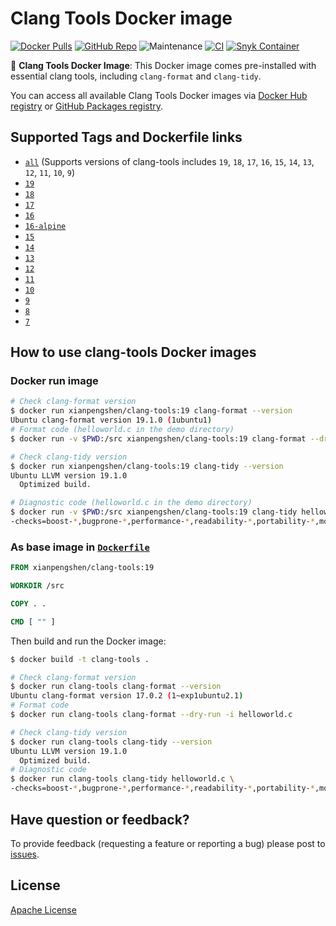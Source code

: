 # Clang Tools Docker image

[![Docker Pulls](https://img.shields.io/docker/pulls/xianpengshen/clang-tools)](https://hub.docker.com/r/xianpengshen/clang-tools)
[![GitHub Repo](https://img.shields.io/badge/GitHub%20Repo-URL-blue?logo=github)](https://github.com/cpp-linter/clang-tools-docker)
![Maintenance](https://img.shields.io/maintenance/yes/2025)
[![CI](https://github.com/cpp-linter/clang-tools-docker/actions/workflows/CI.yml/badge.svg)](https://github.com/cpp-linter/clang-tools-docker/actions/workflows/CI.yml)
[![Snyk Container](https://github.com/cpp-linter/clang-tools-docker/actions/workflows/snyk-container-analysis.yml/badge.svg)](https://github.com/cpp-linter/clang-tools-docker/actions/workflows/snyk-container-analysis.yml)

🐳 **Clang Tools Docker Image**: This Docker image comes pre-installed with essential clang tools, including `clang-format` and `clang-tidy`.

You can access all available  Clang Tools Docker images via [Docker Hub registry](https://hub.docker.com/r/xianpengshen/clang-tools) or [GitHub Packages registry](https://github.com/cpp-linter/clang-tools-docker/pkgs/container/clang-tools).

## Supported Tags and Dockerfile links

* [`all`](https://github.com/cpp-linter/clang-tools-docker/blob/master/Dockerfile.all) (Supports versions of clang-tools includes `19`, `18`, `17`, `16`, `15`, `14`, `13`, `12`, `11`, `10`, `9`)
* [`19`](https://github.com/cpp-linter/clang-tools-docker/blob/master/Dockerfile)
* [`18`](https://github.com/cpp-linter/clang-tools-docker/blob/master/Dockerfile)
* [`17`](https://github.com/cpp-linter/clang-tools-docker/blob/master/Dockerfile)
* [`16`](https://github.com/cpp-linter/clang-tools-docker/blob/master/Dockerfile)
* [`16-alpine`](https://github.com/cpp-linter/clang-tools-docker/blob/master/Dockerfile.alpine)
* [`15`](https://github.com/cpp-linter/clang-tools-docker/blob/master/Dockerfile)
* [`14`](https://github.com/cpp-linter/clang-tools-docker/blob/master/Dockerfile)
* [`13`](https://github.com/cpp-linter/clang-tools-docker/blob/master/Dockerfile)
* [`12`](https://github.com/cpp-linter/clang-tools-docker/blob/master/Dockerfile)
* [`11`](https://github.com/cpp-linter/clang-tools-docker/blob/master/Dockerfile)
* [`10`](https://github.com/cpp-linter/clang-tools-docker/blob/master/Dockerfile)
* [`9`](https://github.com/cpp-linter/clang-tools-docker/blob/master/Dockerfile)
* [`8`](https://github.com/cpp-linter/clang-tools-docker/blob/master/Dockerfile)
* [`7`](https://github.com/cpp-linter/clang-tools-docker/blob/master/Dockerfile)

## How to use clang-tools Docker images

### Docker run image

```bash
# Check clang-format version
$ docker run xianpengshen/clang-tools:19 clang-format --version
Ubuntu clang-format version 19.1.0 (1ubuntu1)
# Format code (helloworld.c in the demo directory)
$ docker run -v $PWD:/src xianpengshen/clang-tools:19 clang-format --dry-run -i helloworld.c

# Check clang-tidy version
$ docker run xianpengshen/clang-tools:19 clang-tidy --version
Ubuntu LLVM version 19.1.0
  Optimized build.

# Diagnostic code (helloworld.c in the demo directory)
$ docker run -v $PWD:/src xianpengshen/clang-tools:19 clang-tidy helloworld.c \
-checks=boost-*,bugprone-*,performance-*,readability-*,portability-*,modernize-*,clang-analyzer-cplusplus-*,clang-analyzer-*,cppcoreguidelines-*
```

### As base image in [`Dockerfile`](https://github.com/cpp-linter/clang-tools-docker/blob/master/demo/Dockerfile)

```Dockerfile
FROM xianpengshen/clang-tools:19

WORKDIR /src

COPY . .

CMD [ "" ]
```

Then build and run the Docker image:

```bash
$ docker build -t clang-tools .

# Check clang-format version
$ docker run clang-tools clang-format --version
Ubuntu clang-format version 17.0.2 (1~exp1ubuntu2.1)
# Format code
$ docker run clang-tools clang-format --dry-run -i helloworld.c

# Check clang-tidy version
$ docker run clang-tools clang-tidy --version
Ubuntu LLVM version 19.1.0
  Optimized build.
# Diagnostic code
$ docker run clang-tools clang-tidy helloworld.c \
-checks=boost-*,bugprone-*,performance-*,readability-*,portability-*,modernize-*,clang-analyzer-cplusplus-*,clang-analyzer-*,cppcoreguidelines-*
```

## Have question or feedback?

To provide feedback (requesting a feature or reporting a bug) please post to [issues](https://github.com/cpp-linter/clang-tools-docker/issues).

## License

[Apache License](https://github.com/cpp-linter/clang-tools-docker/blob/master/LICENSE)
